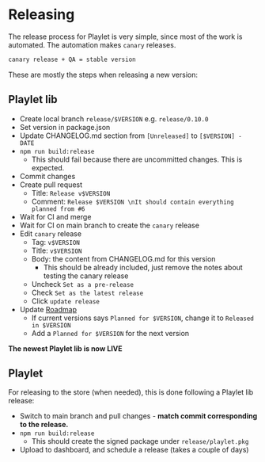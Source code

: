 <!-- markdownlint-disable MD036 -->

# Releasing

The release process for Playlet is very simple, since most of the work is automated.
The automation makes `canary` releases.

```makefile
canary release + QA = stable version
```

These are mostly the steps when releasing a new version:

## Playlet lib

- Create local branch `release/$VERSION` e.g. `release/0.10.0`
- Set version in package.json
- Update CHANGELOG.md section from `[Unreleased]` to `[$VERSION] - DATE`
- `npm run build:release`
  - This should fail because there are uncommitted changes. This is expected.
- Commit changes
- Create pull request
  - Title: `Release v$VERSION`
  - Comment: `Release $VERSION \nIt should contain everything planned from #6`
- Wait for CI and merge
- Wait for CI on main branch to create the `canary` release
- Edit `canary` release
  - Tag: `v$VERSION`
  - Title: `v$VERSION`
  - Body: the content from CHANGELOG.md for this version
    - This should be already included, just remove the notes about testing the canary release
  - Uncheck `Set as a pre-release`
  - Check `Set as the latest release`
  - Click `update release`
- Update [Roadmap](https://github.com/iBicha/playlet/issues/6)
  - If current versions says `Planned for $VERSION`, change it to `Released in $VERSION`
  - Add a `Planned for $VERSION` for the next version

**The newest Playlet lib is now LIVE**

## Playlet

For releasing to the store (when needed), this is done following a Playlet lib release:

- Switch to main branch and pull changes - **match commit corresponding to the release.**
- `npm run build:release`
  - This should create the signed package under `release/playlet.pkg`
- Upload to dashboard, and schedule a release (takes a couple of days)
